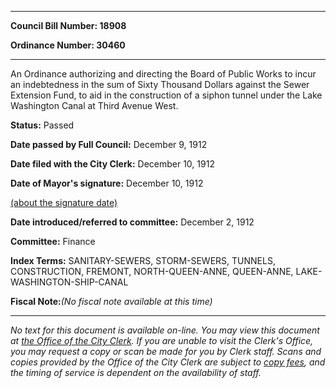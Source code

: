 

********

**Council Bill Number: 18908**
   
**Ordinance Number: 30460**
********

 An Ordinance authorizing and directing the Board of Public Works to incur an indebtedness in the sum of Sixty Thousand Dollars against the Sewer Extension Fund, to aid in the construction of a siphon tunnel under the Lake Washington Canal at Third Avenue West.

**Status:** Passed
   
**Date passed by Full Council:** December 9, 1912
   
**Date filed with the City Clerk:** December 10, 1912
   
**Date of Mayor's signature:** December 10, 1912
   
[(about the signature date)](/~public/approvaldate.htm)
   
   
   
**Date introduced/referred to committee:** December 2, 1912
   
**Committee:** Finance
   
   
**Index Terms:** SANITARY-SEWERS, STORM-SEWERS, TUNNELS, CONSTRUCTION, FREMONT, NORTH-QUEEN-ANNE, QUEEN-ANNE, LAKE-WASHINGTON-SHIP-CANAL

**Fiscal Note:**_(No fiscal note available at this time)_
********

_No text for this document is available on-line. You may view this document at [the Office of the City Clerk](http://www.seattle.gov/leg/clerk/contactUs.htm). If you are unable to visit the Clerk's Office, you may request a copy or scan be made for you by Clerk staff. Scans and copies provided by the Office of the City Clerk are subject to [copy fees](http://clerk.seattle.gov/~public/clerkfees.htm), and the timing of service is dependent on the availability of staff._

